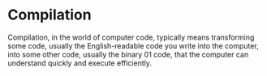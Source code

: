 ﻿# Compilation

Compilation, in the world of computer code, typically means transforming some code, usually the English-readable code you write into the computer, into some other code, usually the binary 01 code, that the computer can understand quickly and execute efficiently.